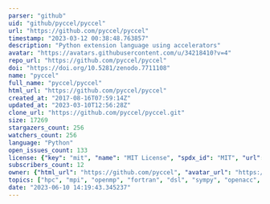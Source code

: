 ```yaml
---
parser: "github"
uid: "github/pyccel/pyccel"
url: "https://github.com/pyccel/pyccel"
timestamp: "2023-03-12 00:38:48.763857"
description: "Python extension language using accelerators"
avatar: "https://avatars.githubusercontent.com/u/34218410?v=4"
repo_url: "https://github.com/pyccel/pyccel"
doi: "https://doi.org/10.5281/zenodo.7711108"
name: "pyccel"
full_name: "pyccel/pyccel"
html_url: "https://github.com/pyccel/pyccel"
created_at: "2017-08-16T07:59:14Z"
updated_at: "2023-03-10T12:56:28Z"
clone_url: "https://github.com/pyccel/pyccel.git"
size: 17269
stargazers_count: 256
watchers_count: 256
language: "Python"
open_issues_count: 133
license: {"key": "mit", "name": "MIT License", "spdx_id": "MIT", "url": "https://api.github.com/licenses/mit", "node_id": "MDc6TGljZW5zZTEz"}
subscribers_count: 12
owner: {"html_url": "https://github.com/pyccel", "avatar_url": "https://avatars.githubusercontent.com/u/34218410?v=4", "login": "pyccel", "type": "Organization"}
topics: ["hpc", "mpi", "openmp", "fortran", "dsl", "sympy", "openacc", "python", "python3", "transpiler"]
date: "2023-06-10 14:19:43.345237"
---
```

